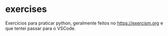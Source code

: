 # exercises
Exercícios para praticar python, geralmente feitos no https://exercism.org e que tentei passar para o VSCode.

